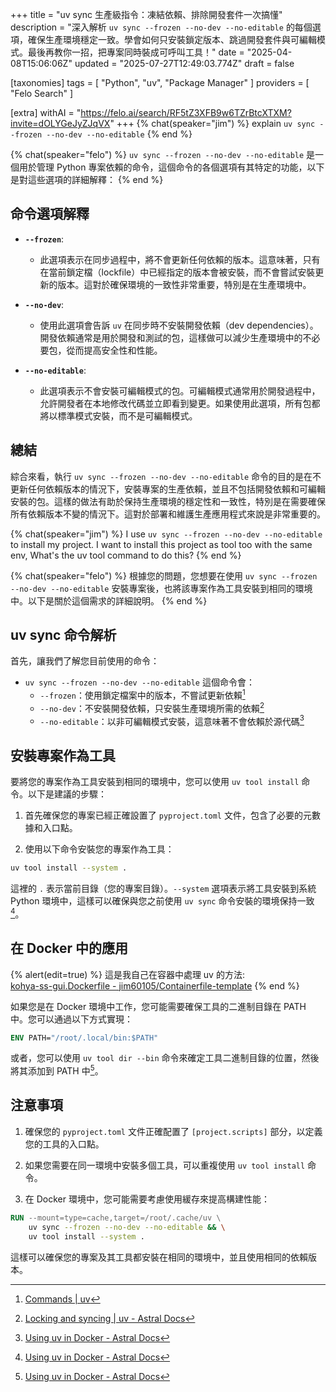 +++
title = "uv sync 生產級指令：凍結依賴、排除開發套件一次搞懂"
description = "深入解析 `uv sync --frozen --no-dev --no-editable` 的每個選項，確保生產環境穩定一致。學會如何只安裝鎖定版本、跳過開發套件與可編輯模式。最後再教你一招，把專案同時裝成可呼叫工具！"
date = "2025-04-08T15:06:06Z"
updated = "2025-07-27T12:49:03.774Z"
draft = false

[taxonomies]
tags = [ "Python", "uv", "Package Manager" ]
providers = [ "Felo Search" ]


[extra]
withAI = "<https://felo.ai/search/RF5tZ3XFB9w6TZrBtcXTXM?invite=dOLYGeJyZJqVX>"
+++
{% chat(speaker="jim") %}
explain `uv sync --frozen --no-dev --no-editable`
{% end %}

{% chat(speaker="felo") %}
`uv sync --frozen --no-dev --no-editable` 是一個用於管理 Python 專案依賴的命令，這個命令的各個選項有其特定的功能，以下是對這些選項的詳細解釋：
{% end %}

## **命令選項解釋**

- **`--frozen`**:
  - 此選項表示在同步過程中，將不會更新任何依賴的版本。這意味著，只有在當前鎖定檔（lockfile）中已經指定的版本會被安裝，而不會嘗試安裝更新的版本。這對於確保環境的一致性非常重要，特別是在生產環境中。

- **`--no-dev`**:
  - 使用此選項會告訴 `uv` 在同步時不安裝開發依賴（dev dependencies）。開發依賴通常是用於開發和測試的包，這樣做可以減少生產環境中的不必要包，從而提高安全性和性能。

- **`--no-editable`**:
  - 此選項表示不會安裝可編輯模式的包。可編輯模式通常用於開發過程中，允許開發者在本地修改代碼並立即看到變更。如果使用此選項，所有包都將以標準模式安裝，而不是可編輯模式。

## **總結**

綜合來看，執行 `uv sync --frozen --no-dev --no-editable` 命令的目的是在不更新任何依賴版本的情況下，安裝專案的生產依賴，並且不包括開發依賴和可編輯安裝的包。這樣的做法有助於保持生產環境的穩定性和一致性，特別是在需要確保所有依賴版本不變的情況下。這對於部署和維護生產應用程式來說是非常重要的。

{% chat(speaker="jim") %}
I use `uv sync --frozen --no-dev --no-editable` to install my project. I want to install this project as tool too with the same env, What's the uv tool command to do this?
{% end %}

{% chat(speaker="felo") %}
根據您的問題，您想要在使用 `uv sync --frozen --no-dev --no-editable` 安裝專案後，也將該專案作為工具安裝到相同的環境中。以下是關於這個需求的詳細說明。
{% end %}

## uv sync 命令解析

首先，讓我們了解您目前使用的命令：

- `uv sync --frozen --no-dev --no-editable` 這個命令會：
  - `--frozen`：使用鎖定檔案中的版本，不嘗試更新依賴[^1003]
  - `--no-dev`：不安裝開發依賴，只安裝生產環境所需的依賴[^1015]
  - `--no-editable`：以非可編輯模式安裝，這意味著不會依賴於源代碼[^1004]

## 安裝專案作為工具

要將您的專案作為工具安裝到相同的環境中，您可以使用 `uv tool install` 命令。以下是建議的步驟：

1. 首先確保您的專案已經正確設置了 `pyproject.toml` 文件，包含了必要的元數據和入口點。

2. 使用以下命令安裝您的專案作為工具：

```bash
uv tool install --system .
```

這裡的 `.` 表示當前目錄（您的專案目錄）。`--system` 選項表示將工具安裝到系統 Python 環境中，這樣可以確保與您之前使用 `uv sync` 命令安裝的環境保持一致[^1004]。

## 在 Docker 中的應用

{% alert(edit=true) %}
這是我自己在容器中處理 uv 的方法:  
[kohya-ss-gui.Dockerfile - jim60105/Containerfile-template](https://github.com/jim60105/Containerfile-template/blob/ccba4a92584e486d1efa061cee4f99677f0f8ce3/python/ML/kohya-ss-gui.Dockerfile#L54-L100)
{% end %}

如果您是在 Docker 環境中工作，您可能需要確保工具的二進制目錄在 PATH 中。您可以通過以下方式實現：

```dockerfile
ENV PATH="/root/.local/bin:$PATH"
```

或者，您可以使用 `uv tool dir --bin` 命令來確定工具二進制目錄的位置，然後將其添加到 PATH 中[^1004]。

## 注意事項

1. 確保您的 `pyproject.toml` 文件正確配置了 `[project.scripts]` 部分，以定義您的工具的入口點。

2. 如果您需要在同一環境中安裝多個工具，可以重複使用 `uv tool install` 命令。

3. 在 Docker 環境中，您可能需要考慮使用緩存來提高構建性能：

```dockerfile
RUN --mount=type=cache,target=/root/.cache/uv \
    uv sync --frozen --no-dev --no-editable && \
    uv tool install --system .
```

這樣可以確保您的專案及其工具都安裝在相同的環境中，並且使用相同的依賴版本。

[^1003]: [Commands | uv](https://docs.astral.sh/uv/reference/cli/)
[^1004]: [Using uv in Docker - Astral Docs](https://docs.astral.sh/uv/guides/integration/docker/)
[^1015]: [Locking and syncing | uv - Astral Docs](https://docs.astral.sh/uv/concepts/projects/sync/)
